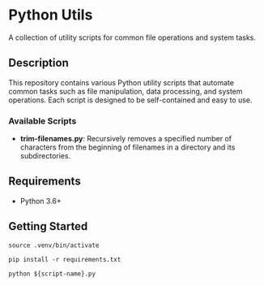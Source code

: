 # Python Utils

A collection of utility scripts for common file operations and system tasks.

## Description

This repository contains various Python utility scripts that automate common tasks such as file manipulation, data processing, and system operations. Each script is designed to be self-contained and easy to use.

### Available Scripts

- **trim-filenames.py**: Recursively removes a specified number of characters from the beginning of filenames in a directory and its subdirectories.

## Requirements

- Python 3.6+

## Getting Started

`source .venv/bin/activate`

`pip install -r requirements.txt`

`python ${script-name}.py`
